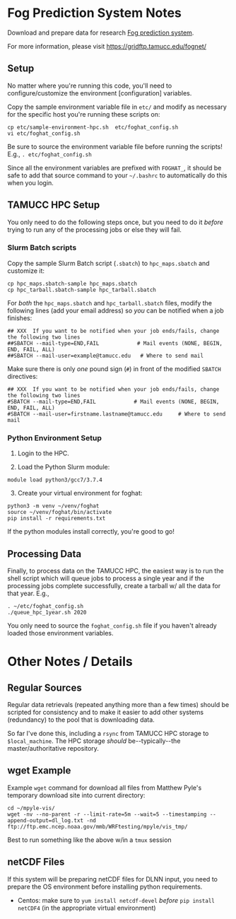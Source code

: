 Fog Prediction System Notes
===========================

Download and prepare data for research [Fog prediction system](https://github.com/conrad-blucher-institute/FogNet).

For more information, please visit https://gridftp.tamucc.edu/fognet/

Setup
-----
No matter where you're running this code, you'll need to configure/customize the environment [configuration] variables.

Copy the sample environment variable file in `etc/` and modify as necessary for the specific host you're running these scripts on:

```
cp etc/sample-environment-hpc.sh  etc/foghat_config.sh
vi etc/foghat_config.sh
```

Be sure to source the environment variable file before running the scripts!  E.g., `. etc/foghat_config.sh`

Since all the environment variables are prefixed with `FOGHAT_`, it should be safe to add that source command to your `~/.bashrc` to automatically do this when you login.

TAMUCC HPC Setup
----------------
You only need to do the following steps once, but you need to do it _before_ trying to run any of the processing jobs or else they will fail.

### Slurm Batch scripts

Copy the sample Slurm Batch script (`.sbatch`) to `hpc_maps.sbatch` and customize it:

```
cp hpc_maps.sbatch-sample hpc_maps.sbatch
cp hpc_tarball.sbatch-sample hpc_tarball.sbatch
```

For *both* the `hpc_maps.sbatch` and `hpc_tarball.sbatch` files, modify the following lines (add your email address) so _you_ can be notified when a job finishes:
```
## XXX  If you want to be notified when your job ends/fails, change the following two lines
##SBATCH --mail-type=END,FAIL            # Mail events (NONE, BEGIN, END, FAIL, ALL)
##SBATCH --mail-user=example@tamucc.edu   # Where to send mail
```

Make sure there is only _one_ pound sign (`#`) in front of the modified `SBATCH` directives:
```
## XXX  If you want to be notified when your job ends/fails, change the following two lines
#SBATCH --mail-type=END,FAIL            # Mail events (NONE, BEGIN, END, FAIL, ALL)
#SBATCH --mail-user=firstname.lastname@tamucc.edu     # Where to send mail
```

### Python Environment Setup

1. Login to the HPC.

2. Load the Python Slurm module:
```
module load python3/gcc7/3.7.4
```

3. Create your virtual environment for foghat:
```
python3 -m venv ~/venv/foghat
source ~/venv/foghat/bin/activate
pip install -r requirements.txt
```

If the python modules install correctly, you're good to go!


Processing Data
---------------

Finally, to process data on the TAMUCC HPC, the easiest way is to run the shell script which will queue jobs to process a single year and if the processing jobs complete successfully, create a tarball w/ all the data for that year.  E.g.,

```
. ~/etc/foghat_config.sh
./queue_hpc_1year.sh 2020
```

You only need to source the `foghat_config.sh` file if you haven't already loaded those environment variables.


Other Notes / Details
=====================

Regular Sources
---------------

Regular data retrievals (repeated anything more than a few times) should be scripted for consistency and to make it easier to add other systems (redundancy) to the pool that is downloading data.

So far I've done this, including a `rsync` from TAMUCC HPC storage to `$local_machine`.  The HPC storage _should_ be--typically--the master/authoritative repository.


wget Example
------------

Example `wget` command for download all files from Matthew Pyle's temporary download site into current directory:

    cd ~/mpyle-vis/
    wget -nv --no-parent -r --limit-rate=5m --wait=5 --timestamping --append-output=dl_log.txt -nd ftp://ftp.emc.ncep.noaa.gov/mmb/WRFtesting/mpyle/vis_tmp/

Best to run something like the above w/in a `tmux` session


netCDF Files
------------

If this system will be preparing netCDF files for DLNN input, you need to prepare the OS environment before installing python requirements.

- Centos: make sure to `yum install netcdf-devel` _before_ `pip install netCDF4` (in the appropriate virtual environment)
